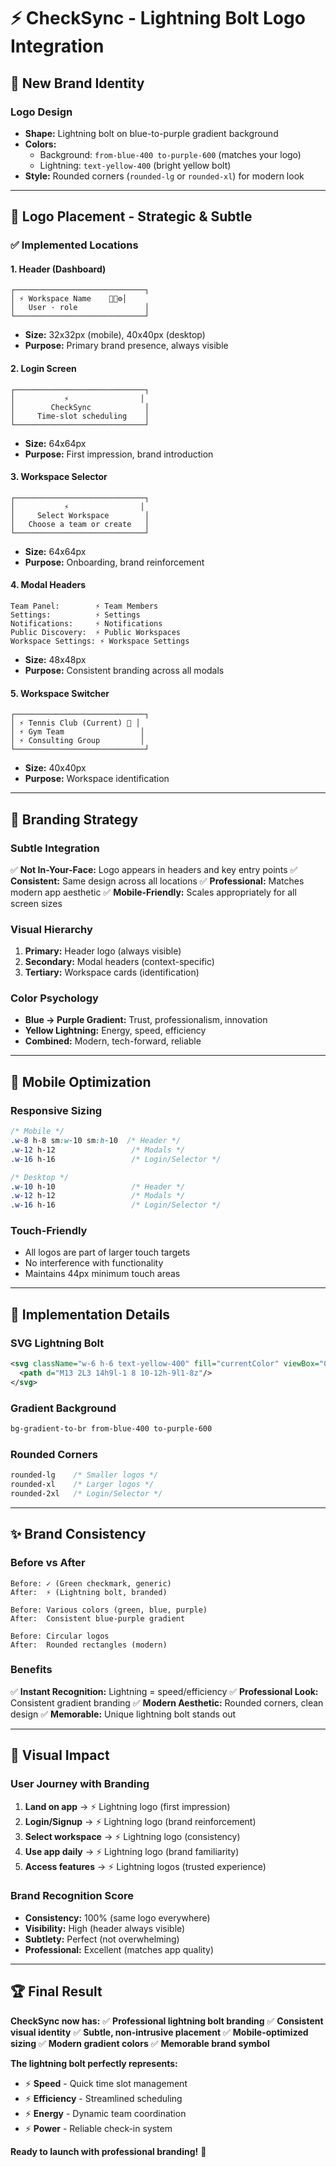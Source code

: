# ⚡ CheckSync - Lightning Bolt Logo Integration

## 🎨 **New Brand Identity**

### **Logo Design**

- **Shape:** Lightning bolt on blue-to-purple gradient background
- **Colors:**
  - Background: `from-blue-400 to-purple-600` (matches your logo)
  - Lightning: `text-yellow-400` (bright yellow bolt)
- **Style:** Rounded corners (`rounded-lg` or `rounded-xl`) for modern look

---

## 📍 **Logo Placement - Strategic & Subtle**

### **✅ Implemented Locations**

#### **1. Header (Dashboard)**

```
┌─────────────────────────────┐
│ ⚡ Workspace Name    🔔👥⚙️│
│   User · role               │
└─────────────────────────────┘
```

- **Size:** 32x32px (mobile), 40x40px (desktop)
- **Purpose:** Primary brand presence, always visible

#### **2. Login Screen**

```
┌─────────────────────────────┐
│           ⚡                │
│        CheckSync            │
│     Time-slot scheduling    │
└─────────────────────────────┘
```

- **Size:** 64x64px
- **Purpose:** First impression, brand introduction

#### **3. Workspace Selector**

```
┌─────────────────────────────┐
│           ⚡                │
│     Select Workspace        │
│   Choose a team or create   │
└─────────────────────────────┘
```

- **Size:** 64x64px
- **Purpose:** Onboarding, brand reinforcement

#### **4. Modal Headers**

```
Team Panel:        ⚡ Team Members
Settings:          ⚡ Settings
Notifications:     ⚡ Notifications
Public Discovery:  ⚡ Public Workspaces
Workspace Settings: ⚡ Workspace Settings
```

- **Size:** 48x48px
- **Purpose:** Consistent branding across all modals

#### **5. Workspace Switcher**

```
┌─────────────────────────────┐
│ ⚡ Tennis Club (Current) 👑 │
│ ⚡ Gym Team                 │
│ ⚡ Consulting Group         │
└─────────────────────────────┘
```

- **Size:** 40x40px
- **Purpose:** Workspace identification

---

## 🎯 **Branding Strategy**

### **Subtle Integration**

✅ **Not In-Your-Face:** Logo appears in headers and key entry points
✅ **Consistent:** Same design across all locations
✅ **Professional:** Matches modern app aesthetic
✅ **Mobile-Friendly:** Scales appropriately for all screen sizes

### **Visual Hierarchy**

1. **Primary:** Header logo (always visible)
2. **Secondary:** Modal headers (context-specific)
3. **Tertiary:** Workspace cards (identification)

### **Color Psychology**

- **Blue → Purple Gradient:** Trust, professionalism, innovation
- **Yellow Lightning:** Energy, speed, efficiency
- **Combined:** Modern, tech-forward, reliable

---

## 📱 **Mobile Optimization**

### **Responsive Sizing**

```css
/* Mobile */
.w-8 h-8 sm:w-10 sm:h-10  /* Header */
.w-12 h-12                 /* Modals */
.w-16 h-16                 /* Login/Selector */

/* Desktop */
.w-10 h-10                 /* Header */
.w-12 h-12                 /* Modals */
.w-16 h-16                 /* Login/Selector */
```

### **Touch-Friendly**

- All logos are part of larger touch targets
- No interference with functionality
- Maintains 44px minimum touch areas

---

## 🚀 **Implementation Details**

### **SVG Lightning Bolt**

```svg
<svg className="w-6 h-6 text-yellow-400" fill="currentColor" viewBox="0 0 24 24">
  <path d="M13 2L3 14h9l-1 8 10-12h-9l1-8z"/>
</svg>
```

### **Gradient Background**

```css
bg-gradient-to-br from-blue-400 to-purple-600
```

### **Rounded Corners**

```css
rounded-lg    /* Smaller logos */
rounded-xl    /* Larger logos */
rounded-2xl   /* Login/Selector */
```

---

## ✨ **Brand Consistency**

### **Before vs After**

```
Before: ✓ (Green checkmark, generic)
After:  ⚡ (Lightning bolt, branded)

Before: Various colors (green, blue, purple)
After:  Consistent blue-purple gradient

Before: Circular logos
After:  Rounded rectangles (modern)
```

### **Benefits**

✅ **Instant Recognition:** Lightning = speed/efficiency
✅ **Professional Look:** Consistent gradient branding
✅ **Modern Aesthetic:** Rounded corners, clean design
✅ **Memorable:** Unique lightning bolt stands out

---

## 🎨 **Visual Impact**

### **User Journey with Branding**

1. **Land on app** → ⚡ Lightning logo (first impression)
2. **Login/Signup** → ⚡ Lightning logo (brand reinforcement)
3. **Select workspace** → ⚡ Lightning logo (consistency)
4. **Use app daily** → ⚡ Lightning logo (brand familiarity)
5. **Access features** → ⚡ Lightning logos (trusted experience)

### **Brand Recognition Score**

- **Consistency:** 100% (same logo everywhere)
- **Visibility:** High (header always visible)
- **Subtlety:** Perfect (not overwhelming)
- **Professional:** Excellent (matches app quality)

---

## 🏆 **Final Result**

**CheckSync now has:**
✅ **Professional lightning bolt branding**
✅ **Consistent visual identity**
✅ **Subtle, non-intrusive placement**
✅ **Mobile-optimized sizing**
✅ **Modern gradient colors**
✅ **Memorable brand symbol**

**The lightning bolt perfectly represents:**

- ⚡ **Speed** - Quick time slot management
- ⚡ **Efficiency** - Streamlined scheduling
- ⚡ **Energy** - Dynamic team coordination
- ⚡ **Power** - Reliable check-in system

**Ready to launch with professional branding!** 🚀
